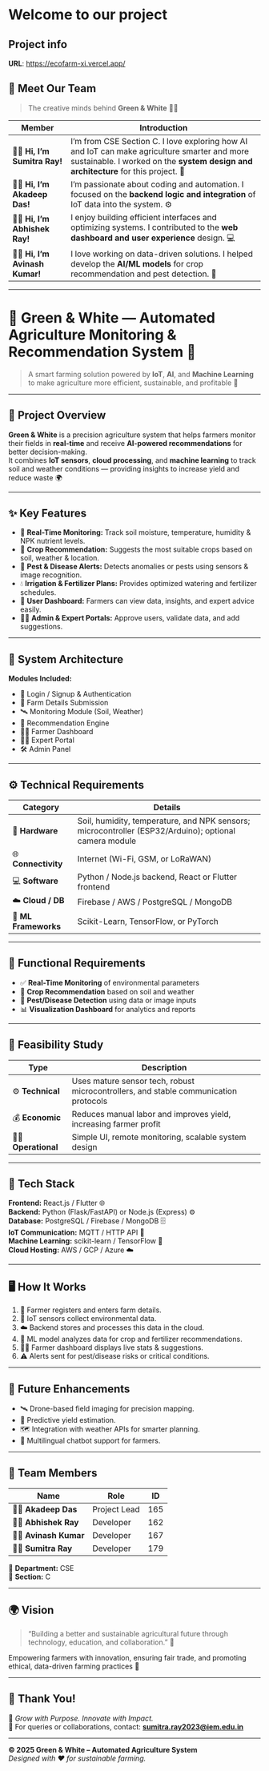 # Welcome to our project

## Project info

**URL**: https://ecofarm-xi.vercel.app/

## 👋 Meet Our Team

> The creative minds behind **Green & White** 🌾💡

| Member | Introduction |
|---------|---------------|
| 👩‍💻 **Hi, I’m Sumitra Ray!** | I’m from CSE Section C. I love exploring how AI and IoT can make agriculture smarter and more sustainable. I worked on the **system design and architecture** for this project. 🌱 |
| 👨‍💻 **Hi, I’m Akadeep Das!** | I’m passionate about coding and automation. I focused on the **backend logic and integration** of IoT data into the system. ⚙️ |
| 👨‍💻 **Hi, I’m Abhishek Ray!** | I enjoy building efficient interfaces and optimizing systems. I contributed to the **web dashboard and user experience** design. 💻 |
| 👨‍💻 **Hi, I’m Avinash Kumar!** | I love working on data-driven solutions. I helped develop the **AI/ML models** for crop recommendation and pest detection. 🤖 |

---

# 🌾 Green & White — Automated Agriculture Monitoring & Recommendation System 🤖

> A smart farming solution powered by **IoT**, **AI**, and **Machine Learning** to make agriculture more efficient, sustainable, and profitable 🌱

---

## 🚀 Project Overview
**Green & White** is a precision agriculture system that helps farmers monitor their fields in **real-time** and receive **AI-powered recommendations** for better decision-making.  
It combines **IoT sensors**, **cloud processing**, and **machine learning** to track soil and weather conditions — providing insights to increase yield and reduce waste 🌍

---

## ✨ Key Features
- 📡 **Real-Time Monitoring:** Track soil moisture, temperature, humidity & NPK nutrient levels.  
- 🌾 **Crop Recommendation:** Suggests the most suitable crops based on soil, weather & location.  
- 🐛 **Pest & Disease Alerts:** Detects anomalies or pests using sensors & image recognition.  
- 💧 **Irrigation & Fertilizer Plans:** Provides optimized watering and fertilizer schedules.  
- 📱 **User Dashboard:** Farmers can view data, insights, and expert advice easily.  
- 👨‍💻 **Admin & Expert Portals:** Approve users, validate data, and add suggestions.  

---

## 🧠 System Architecture

**Modules Included:**
- 👤 Login / Signup & Authentication  
- 🧾 Farm Details Submission  
- 🛰️ Monitoring Module (Soil, Weather)  
- 🧮 Recommendation Engine  
- 🧑‍🌾 Farmer Dashboard  
- 🧑‍🏫 Expert Portal  
- 🛠️ Admin Panel  

---

## ⚙️ Technical Requirements
| Category | Details |
|-----------|----------|
| 🧩 **Hardware** | Soil, humidity, temperature, and NPK sensors; microcontroller (ESP32/Arduino); optional camera module |
| 🌐 **Connectivity** | Internet (Wi-Fi, GSM, or LoRaWAN) |
| 💻 **Software** | Python / Node.js backend, React or Flutter frontend |
| ☁️ **Cloud / DB** | Firebase / AWS / PostgreSQL / MongoDB |
| 🧠 **ML Frameworks** | Scikit-Learn, TensorFlow, or PyTorch |

---

## 🧩 Functional Requirements
- ✅ **Real-Time Monitoring** of environmental parameters  
- 🌱 **Crop Recommendation** based on soil and weather  
- 🚨 **Pest/Disease Detection** using data or image inputs  
- 📊 **Visualization Dashboard** for analytics and reports  

---

## 🔬 Feasibility Study
| Type | Description |
|------|--------------|
| ⚙️ **Technical** | Uses mature sensor tech, robust microcontrollers, and stable communication protocols |
| 💰 **Economic** | Reduces manual labor and improves yield, increasing farmer profit |
| 🧑‍🌾 **Operational** | Simple UI, remote monitoring, scalable system design |

---

## 🧱 Tech Stack
**Frontend:** React.js / Flutter 🌐  
**Backend:** Python (Flask/FastAPI) or Node.js (Express) ⚙️  
**Database:** PostgreSQL / Firebase / MongoDB 🗄️  
**IoT Communication:** MQTT / HTTP API 📡  
**Machine Learning:** scikit-learn / TensorFlow 🧠  
**Cloud Hosting:** AWS / GCP / Azure ☁️  

---

## 🖥️ How It Works
1. 🌱 Farmer registers and enters farm details.  
2. 📶 IoT sensors collect environmental data.  
3. ☁️ Backend stores and processes this data in the cloud.  
4. 🤖 ML model analyzes data for crop and fertilizer recommendations.  
5. 🧑‍🌾 Farmer dashboard displays live stats & suggestions.  
6. ⚠️ Alerts sent for pest/disease risks or critical conditions.

---

## 🧠 Future Enhancements
- 🛰️ Drone-based field imaging for precision mapping.  
- 🌾 Predictive yield estimation.  
- 🗺️ Integration with weather APIs for smarter planning.  
- 💬 Multilingual chatbot support for farmers.  

---

## 👥 Team Members
| Name | Role | ID |
|------|------|----|
| 👨‍💻 **Akadeep Das** | Project Lead | 165 |
| 👨‍💻 **Abhishek Ray** | Developer | 162 |
| 👨‍💻 **Avinash Kumar** | Developer | 167 |
| 👩‍💻 **Sumitra Ray** | Developer | 179 |

📘 **Department:** CSE  
📍 **Section:** C  

---

## 🌍 Vision
> “Building a better and sustainable agricultural future through technology, education, and collaboration.” 🌾  

Empowering farmers with innovation, ensuring fair trade, and promoting ethical, data-driven farming practices 💚  

---

## 💚 Thank You!
🌱 *Grow with Purpose. Innovate with Impact.*  
📩 For queries or collaborations, contact: **sumitra.ray2023@iem.edu.in**

---

**© 2025 Green & White – Automated Agriculture System**  
*Designed with ❤️ for sustainable farming.*

